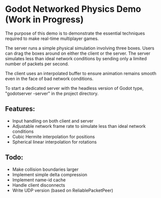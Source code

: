 # Godot Networked Physics Demo (Work in Progress)

The purpose of this demo is to demonstrate the essential techniques required to make real-time multiplayer games.

The server runs a simple physical simulation involving three boxes. Users can drag the boxes around on either the client or the server. The server simulates less than ideal network conditions by sending only a limited number of packets per second.

The client uses an interpolated buffer to ensure animation remains smooth even in the face of bad network conditions.

To start a dedicated server with the headless version of Godot type, "godotserver -server" in the project directory.

## Features:
* Input handling on both client and server
* Adjustable network frame rate to simulate less than ideal network conditions
* Cubic Hermite interpolation for positions
* Spherical linear interpolation for rotations

## Todo:
* Make collision boundaries larger
* Implement simple delta compression
* Implement name-id cache
* Handle client disconnects
* Write UDP version (based on ReliablePacketPeer)
